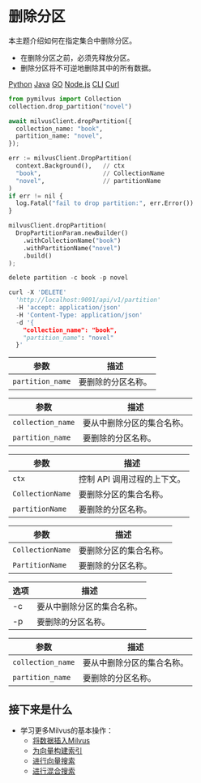 删除分区
====

本主题介绍如何在指定集合中删除分区。



- 在删除分区之前，必须先释放分区。
- 删除分区将不可逆地删除其中的所有数据。

[Python](#python) 
[Java](#java)
[GO](#go)
[Node.js](#javascript)
[CLI](#shell)
[Curl](#curl)

```python
from pymilvus import Collection
collection.drop_partition("novel")

```

```python
await milvusClient.dropPartition({
  collection_name: "book",
  partition_name: "novel",
});

```

```python
err := milvusClient.DropPartition(
  context.Background(),   // ctx
  "book",                 // CollectionName
  "novel",                // partitionName
)
if err != nil {
  log.Fatal("fail to drop partition:", err.Error())
}

```

```python
milvusClient.dropPartition(
  DropPartitionParam.newBuilder()
    .withCollectionName("book")
    .withPartitionName("novel")
    .build()
);

```

```python
delete partition -c book -p novel

```

```python
curl -X 'DELETE' 
  'http://localhost:9091/api/v1/partition' 
  -H 'accept: application/json' 
  -H 'Content-Type: application/json' 
  -d '{
    "collection_name": "book",
    "partition_name": "novel"
  }'

```
| 参数 | 描述 |
| --- | --- |
| `partition_name` | 要删除的分区名称。 |

| 参数 | 描述 |
| --- | --- |
| `collection_name` | 要从中删除分区的集合名称。 |
| `partition_name` | 要删除的分区名称。 |

| 参数 | 描述 |
| --- | --- |
| `ctx` | 控制 API 调用过程的上下文。 |
| `CollectionName` | 要删除分区的集合名称。 |
| `partitionName` | 要删除的分区名称。 |

| 参数 | 描述 |
| --- | --- |
| `CollectionName` | 要删除分区的集合名称。 |
| `PartitionName` | 要删除的分区名称。 |

| 选项 | 描述 |
| --- | --- |
| -c | 要从中删除分区的集合名称。 |
| -p | 要删除的分区名称。 |

| 参数 | 描述 |
| --- | --- |
| `collection_name` | 要从中删除分区的集合名称。 |
| `partition_name` | 要删除的分区名称。 |

接下来是什么
------

* 学习更多Milvus的基本操作：
	+ [将数据插入Milvus](insert_data.md)
	+ [为向量构建索引](build_index.md)
	+ [进行向量搜索](search.md)
	+ [进行混合搜索](hybridsearch.md)
